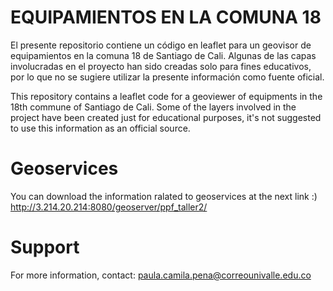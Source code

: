 <h1>EQUIPAMIENTOS EN LA COMUNA 18</h1>
<p>El presente repositorio contiene un código en leaflet para un geovisor de equipamientos en la comuna 18 de Santiago de Cali. Algunas de las capas involucradas en el proyecto han sido creadas solo para fines educativos, por lo que no se sugiere utilizar la presente información como fuente oficial. </p>

<p>This repository contains a leaflet code for a geoviewer of equipments in the 18th commune of Santiago de Cali. Some of the layers involved in the project have been created just for educational purposes, it's not suggested to use this information as an official source. </p>


# Geoservices
You can download the information ralated to geoservices at the next link  :)
http://3.214.20.214:8080/geoserver/ppf_taller2/

# Support
For more information, contact: paula.camila.pena@correounivalle.edu.co
